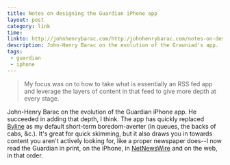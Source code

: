 ```yaml
---
title: Notes on designing the Guardian iPhone app
layout: post
category: link
time: 
linkto: http://johnhenrybarac.com/http:/johnhenrybarac.com/notes-on-designing-the-guardian-iphone-app/
description: John-Henry Barac on the evolution of the Grauniad's app.
tags:
 - guardian
 - iphone
---
```


> My focus was on to how to take what is essentially an RSS fed app and leverage the layers of content in that feed to give more depth at every stage.

John-Henry Barac on the evolution of the Guardian iPhone app. He succeeded in adding that depth, I think. The app has quickly replaced [Byline][1] as my default short-term boredom-averter (in queues, the backs of cabs, &c.). It's great for quick skimming, but it also draws you in towards content you aren't actively looking for, like a proper newspaper does--I now read the Guardian in print, on the iPhone, in [NetNewsWire][2] and on the web, in that order.

[1]:http://www.phantomfish.com/byline.html "The best RSS feed reader for the iPhone, sorry NNW, but it's true"
[2]:http://www.newsgator.com/INDIVIDUALS/NETNEWSWIRE/ "The best RSS feed reader on the Mac, as it always has been"